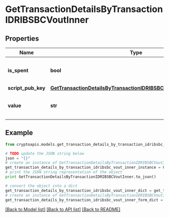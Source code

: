 # GetTransactionDetailsByTransactionIDRIBSBCVoutInner


## Properties
Name | Type | Description | Notes
------------ | ------------- | ------------- | -------------
**is_spent** | **bool** | Defines whether the output is spent or not. | 
**script_pub_key** | [**GetTransactionDetailsByTransactionIDRIBSBCVoutInnerScriptPubKey**](GetTransactionDetailsByTransactionIDRIBSBCVoutInnerScriptPubKey.md) |  | 
**value** | **str** | Represents the sent/received amount. | 

## Example

```python
from cryptoapis.models.get_transaction_details_by_transaction_idribsbc_vout_inner import GetTransactionDetailsByTransactionIDRIBSBCVoutInner

# TODO update the JSON string below
json = "{}"
# create an instance of GetTransactionDetailsByTransactionIDRIBSBCVoutInner from a JSON string
get_transaction_details_by_transaction_idribsbc_vout_inner_instance = GetTransactionDetailsByTransactionIDRIBSBCVoutInner.from_json(json)
# print the JSON string representation of the object
print GetTransactionDetailsByTransactionIDRIBSBCVoutInner.to_json()

# convert the object into a dict
get_transaction_details_by_transaction_idribsbc_vout_inner_dict = get_transaction_details_by_transaction_idribsbc_vout_inner_instance.to_dict()
# create an instance of GetTransactionDetailsByTransactionIDRIBSBCVoutInner from a dict
get_transaction_details_by_transaction_idribsbc_vout_inner_form_dict = get_transaction_details_by_transaction_idribsbc_vout_inner.from_dict(get_transaction_details_by_transaction_idribsbc_vout_inner_dict)
```
[[Back to Model list]](../README.md#documentation-for-models) [[Back to API list]](../README.md#documentation-for-api-endpoints) [[Back to README]](../README.md)



